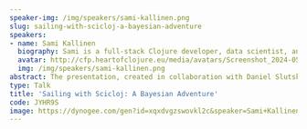 ```yaml
---
speaker-img: /img/speakers/sami-kallinen.png
slug: sailing-with-scicloj-a-bayesian-adventure
speakers:
- name: Sami Kallinen
  biography: Sami is a full-stack Clojure developer, data scientist, and the founder of 8-bit-sheep.com, with experience in leading digital products and media strategy since the early 1990s. Sami has been working at KP System in Växjö, Sweden, for the past three years.
  avatar: http://cfp.heartofclojure.eu/media/avatars/Screenshot_2024-05-15_at_16.19.25_Gy4G1uZ.png
  img: /img/speakers/sami-kallinen.png
abstract: The presentation, created in collaboration with Daniel Slutsky and the Scicloj community, discusses the Scicloj project and the data science tools for Clojure. Sami Kallinen shares his personal journey of learning to sail during the Covid-19 pandemic. The main focus of the presentation is on Polar diagrams, which are crucial for assessing a boat's performance, important for racing tactics and choosing the optimal sailing routes. The speaker has collected and analyzes various data points to create these diagrams for a 46-year-old Finnish half-tonner cruising sailboat with a classic design. The primary focus is on showcasing how Clojure's data science tools are used to analyze data and construct models, especially through Bayesian analysis.
type: Talk
title: 'Sailing with Scicloj: A Bayesian Adventure'
code: JYHR9S
image: https://dynogee.com/gen?id=xqxdvgzswovkl2c&speaker=Sami+Kallinen&title=Sailing+with+Scicloj%3A+A+Bayesian+Adventure&type=Talk&img=https%3A//2024.heartofclojure.eu/img/speakers/sami-kallinen.png%3Fv%3D1721201157308
---
```

